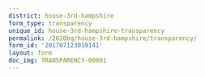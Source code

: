 ```yaml
---
district: house-3rd-hampshire
form_type: transparency
unique_id: house-3rd-hampshire-transparency
permalink: /2020bq/house-3rd-hampshire/transparency/
form_id: '201707123019141'
layout: form
doc_img: TRANSPARENCY-00001
---
```

